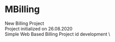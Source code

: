 # MBilling
New Billing Project \
Project initialized on 26.08.2020 \
Simple Web Based Billing Project id development \
